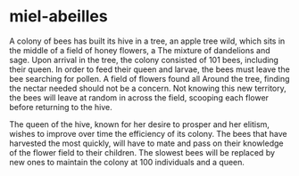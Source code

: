# miel-abeilles

A colony of bees has built its hive in a tree, an apple tree
wild, which sits in the middle of a field of honey flowers, a
The mixture of dandelions and sage. Upon arrival in the tree, the
colony consisted of 101 bees, including their queen.
In order to feed their queen and larvae, the bees must leave the
bee searching for pollen. A field of flowers found all
Around the tree, finding the nectar needed should not be a concern.
Not knowing this new territory, the bees will leave at random in
across the field, scooping each flower before returning to the hive.  

The queen of the hive, known for her desire to prosper and her
elitism, wishes to improve over time the efficiency of its colony. The
bees that have harvested the most
quickly, will have to mate and pass on their knowledge of the
flower field to their children. The slowest bees will be
replaced by new ones to maintain the colony at 100 individuals and
a queen.
